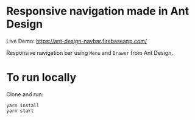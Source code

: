# Responsive navigation made in Ant Design

Live Demo: https://ant-design-navbar.firebaseapp.com/

Responsive navigation bar using `Menu` and `Drawer` from Ant Design.

# To run locally

Clone and run:

```
yarn install
yarn start
```
